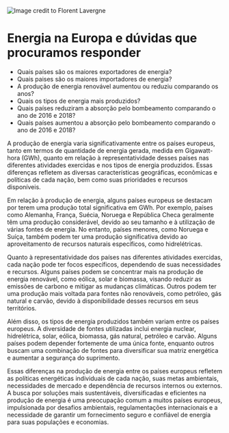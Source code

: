 ![Image credit to Florent Lavergne](http://www.suschem.org/files/library/placeholders/Technologies/ploq7ouq0fm-anna-jimenez-calaf.jpg?thumb=in-content)
# Energia na Europa e dúvidas que procuramos responder
* Quais países são os maiores exportadores de energia?
* Quais paises são os maiores importadores de energia?
* A produção de energia renovável aumentou ou reduziu comparando os anos?
* Quais os tipos de energia mais produzidos?
* Quais países reduziram a  absorção pelo bombeamento comparando o ano de 2016 e 2018?
* Quais países aumentou a absorção pelo bombeamento comparando o ano de 2016 e 2018?

A produção de energia varia significativamente entre os países europeus, tanto em termos de quantidade de energia gerada, medida em Gigawatt-hora (GWh), quanto em relação à representatividade desses países nas diferentes atividades exercidas e nos tipos de energia produzidos. Essas diferenças refletem as diversas características geográficas, econômicas e políticas de cada nação, bem como suas prioridades e recursos disponíveis.

Em relação à produção de energia, alguns países europeus se destacam por terem uma produção total significativa em GWh. Por exemplo, países como Alemanha, França, Suécia, Noruega e República Checa geralmente têm uma produção considerável, devido ao seu tamanho e à utilização de várias fontes de energia. No entanto, países menores, como Noruega e Suíça, também podem ter uma produção significativa devido ao aproveitamento de recursos naturais específicos, como hidrelétricas.

Quanto à representatividade dos países nas diferentes atividades exercidas, cada nação pode ter focos específicos, dependendo de suas necessidades e recursos. Alguns países podem se concentrar mais na produção de energia renovável, como eólica, solar e biomassa, visando reduzir as emissões de carbono e mitigar as mudanças climáticas. Outros podem ter uma produção mais voltada para fontes não renováveis, como petróleo, gás natural e carvão, devido à disponibilidade desses recursos em seus territórios.

Além disso, os tipos de energia produzidos também variam entre os países europeus. A diversidade de fontes utilizadas inclui energia nuclear, hidrelétrica, solar, eólica, biomassa, gás natural, petróleo e carvão. Alguns países podem depender fortemente de uma única fonte, enquanto outros buscam uma combinação de fontes para diversificar sua matriz energética e aumentar a segurança do suprimento.

Essas diferenças na produção de energia entre os países europeus refletem as políticas energéticas individuais de cada nação, suas metas ambientais, necessidades de mercado e dependência de recursos internos ou externos. A busca por soluções mais sustentáveis, diversificadas e eficientes na produção de energia é uma preocupação comum a muitos países europeus, impulsionada por desafios ambientais, regulamentações internacionais e a necessidade de garantir um fornecimento seguro e confiável de energia para suas populações e economias.
